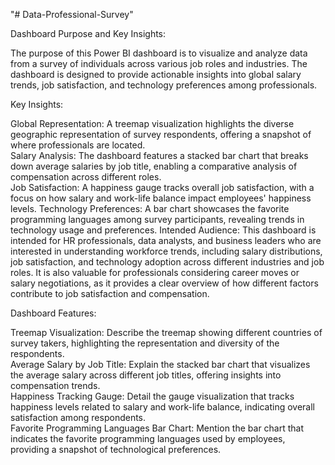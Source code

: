"# Data-Professional-Survey" 


Dashboard Purpose and Key Insights:<br>

The purpose of this Power BI dashboard is to visualize and analyze data from a survey of individuals across various job roles and industries. The dashboard is designed to provide actionable insights into global salary trends, job satisfaction, and technology preferences among professionals.<br>

Key Insights:<br>

Global Representation: A treemap visualization highlights the diverse geographic representation of survey respondents, offering a snapshot of where professionals are located.<br>
Salary Analysis: The dashboard features a stacked bar chart that breaks down average salaries by job title, enabling a comparative analysis of compensation across different roles.<br>
Job Satisfaction: A happiness gauge tracks overall job satisfaction, with a focus on how salary and work-life balance impact employees' happiness levels.
Technology Preferences: A bar chart showcases the favorite programming languages among survey participants, revealing trends in technology usage and preferences.
Intended Audience: This dashboard is intended for HR professionals, data analysts, and business leaders who are interested in understanding workforce trends, including salary distributions, job satisfaction, and technology adoption across different industries and job roles. It is also valuable for professionals considering career moves or salary negotiations, as it provides a clear overview of how different factors contribute to job satisfaction and compensation.

Dashboard Features:

Treemap Visualization: Describe the treemap showing different countries of survey takers, highlighting the representation and diversity of the respondents.<br>
Average Salary by Job Title: Explain the stacked bar chart that visualizes the average salary across different job titles, offering insights into compensation trends.<br>
Happiness Tracking Gauge: Detail the gauge visualization that tracks happiness levels related to salary and work-life balance, indicating overall satisfaction among respondents.<br>
Favorite Programming Languages Bar Chart: Mention the bar chart that indicates the favorite programming languages used by employees, providing a snapshot of technological preferences.<br>
